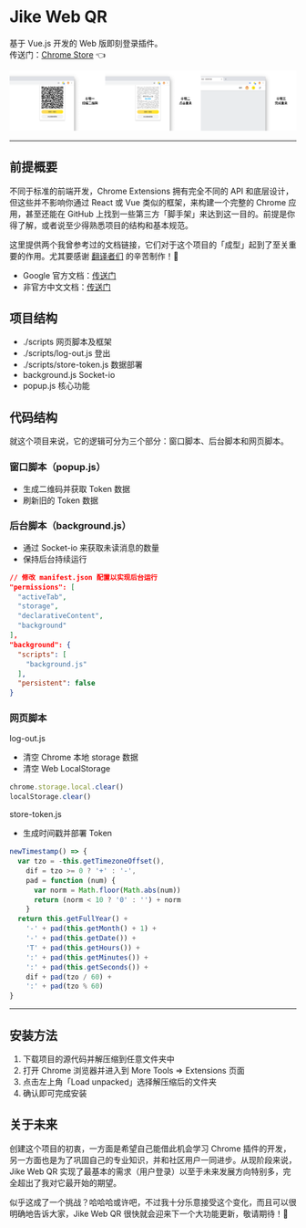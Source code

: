 # Jike Web QR
基于 Vue.js 开发的 Web 版即刻登录插件。  
传送门：[Chrome Store](https://chrome.google.com/webstore/detail/jike-web-qr/gahlkoaglgmbpjoecaahganpccafojaa) 👈

 ![Chrome Store 截图](images/github_screenshot@1x.png)

---

## 前提概要
不同于标准的前端开发，Chrome Extensions 拥有完全不同的 API 和底层设计，但这些并不影响你通过 React 或 Vue 类似的框架，来构建一个完整的 Chrome 应用，甚至还能在 GitHub 上找到一些第三方「脚手架」来达到这一目的。前提是你得了解，或者说至少得熟悉项目的结构和基本规范。

这里提供两个我曾参考过的文档链接，它们对于这个项目的「成型」起到了至关重要的作用。尤其要感谢 [翻译者们](https://plus.google.com/+Crxdoc-zhAppspot) 的辛苦制作！🎉

* Google 官方文档：[传送门](https://developer.chrome.com/extensions)
* 非官方中文文档：[传送门](https://crxdoc-zh.appspot.com/extensions)

## 项目结构
* ./scripts 网页脚本及框架
* ./scripts/log-out.js 登出
* ./scripts/store-token.js 数据部署
* background.js Socket-io
* popup.js 核心功能

## 代码结构
就这个项目来说，它的逻辑可分为三个部分：窗口脚本、后台脚本和网页脚本。

### 窗口脚本（popup.js）

* 生成二维码并获取 Token 数据
* 刷新旧的 Token 数据

### 后台脚本（background.js）

* 通过 Socket-io 来获取未读消息的数量
* 保持后台持续运行

```json
// 修改 manifest.json 配置以实现后台运行
"permissions": [
  "activeTab",
  "storage",
  "declarativeContent",
  "background"
],
"background": {
  "scripts": [
    "background.js"
  ],
  "persistent": false
}
```

### 网页脚本
log-out.js

* 清空 Chrome 本地 storage 数据
* 清空 Web LocalStorage

```javascript
chrome.storage.local.clear()
localStorage.clear()
```

store-token.js

* 生成时间戳并部署 Token

```javascript
newTimestamp() => {
  var tzo = -this.getTimezoneOffset(),
    dif = tzo >= 0 ? '+' : '-',
    pad = function (num) {
      var norm = Math.floor(Math.abs(num))
      return (norm < 10 ? '0' : '') + norm
    }
  return this.getFullYear() +
    '-' + pad(this.getMonth() + 1) +
    '-' + pad(this.getDate()) +
    'T' + pad(this.getHours()) +
    ':' + pad(this.getMinutes()) +
    ':' + pad(this.getSeconds()) +
    dif + pad(tzo / 60) +
    ':' + pad(tzo % 60)
}
```

---

## 安装方法


1. 下载项目的源代码并解压缩到任意文件夹中
2. 打开 Chrome 浏览器并进入到 More Tools => Extensions 页面
3. 点击左上角「Load unpacked」选择解压缩后的文件夹
4. 确认即可完成安装

## 关于未来
创建这个项目的初衷，一方面是希望自己能借此机会学习 Chrome 插件的开发，另一方面也是为了巩固自己的专业知识，并和社区用户一同进步。从现阶段来说，Jike Web QR 实现了最基本的需求（用户登录）以至于未来发展方向特别多，完全超出了我对它最开始的期望。

似乎这成了一个挑战？哈哈哈或许吧，不过我十分乐意接受这个变化，而且可以很明确地告诉大家，Jike Web QR 很快就会迎来下一个大功能更新，敬请期待！🎉